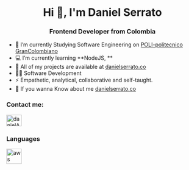<h1 align="center">Hi 👋, I'm Daniel Serrato</h1>
<h3 align="center">Frontend Developer from Colombia</h3>


- 🚀 I’m currently Studying Software Engineering on [POLI-politecnico GranColombiano](https://www.poli.edu.co)
- 💻 I’m currently learning **NodeJS, **
- 📌 All of my projects are available at [danielserrato.co](danielserrato.co)
- 👨‍💻 Software Development
- ⚡ Empathetic, analytical, collaborative and self-taught.
- 📝 If you wanna Know about me [danielserrato.co](danielserrato.co) 

<h3 align="left">Contact me:</h3>
<p align="left">
<a href="https://www.linkedin.com/in/daniel-alfredo-serrato-r%C3%ADos-4a8607233/" target="blank"><img align="center" src="https://raw.githubusercontent.com/rahuldkjain/github-profile-readme-generator/neutral-icons/src/images/icons/Social/linked-in-alt.svg" alt="danielAlfredoSerrato" height="30" width="40" /></a>
</p>

<h3 align="left">Languages</h3>
<p align="left"> <a href="https://aws.amazon.com/es/" target="_blank"> <img src="https://aws.amazon.com/es/" alt="aws" width="40" height="40"/> </a>

